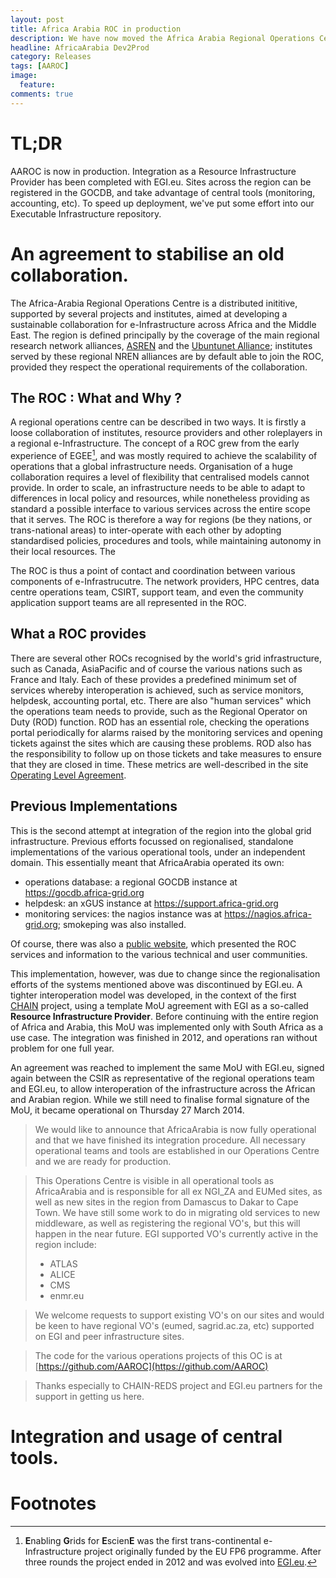 ```yaml
---
layout: post
title: Africa Arabia ROC in production
description: We have now moved the Africa Arabia Regional Operations Centre to production.
headline: AfricaArabia Dev2Prod
category: Releases
tags: [AAROC]
image: 
  feature: 
comments: true 
---
```


# TL;DR
AAROC is now in production. Integration as a Resource Infrastructure Provider has been completed with EGI.eu. Sites across the region can be registered in the GOCDB, and take advantage of central tools (monitoring, accounting, etc). To speed up deployment, we've put some effort into our Executable Infrastructure repository. 

# An agreement to stabilise an old collaboration.

The Africa-Arabia Regional Operations Centre is a distributed inititive, supported by several projects and institutes, aimed at developing a sustainable collaboration for e-Infrastructure across Africa and the Middle East. The region is defined principally by the coverage of the main regional research network alliances, [ASREN](https://www.asrenorg.net) and the [Ubuntunet Alliance](https://www.ubuntunet.net); institutes served by these regional NREN alliances are by default able to join the ROC, provided they respect the operational requirements of the collaboration. 

## The ROC : What and Why ? 

A regional operations centre can be described in two ways. It is firstly a loose collaboration of institutes, resource providers and other roleplayers in a regional e-Infrastructure. The concept of a ROC grew from the early experience of EGEE[^EGEE], and was mostly required to achieve the scalability of operations that a global infrastructure needs. Organisation of a huge collaboration requires a level of flexibility that centralised models cannot provide. In order to scale, an infrastructure needs to be able to adapt to differences in local policy and resources, while nonetheless providing as standard a possible interface to various services across the entire scope that it serves. The ROC is therefore a way for regions (be they nations, or trans-national areas) to inter-operate with each other by adopting standardised policies, procedures and tools, while maintaining autonomy in their local resources. The

The ROC is thus a point of contact and coordination between various components of e-Infrastrucutre. The network providers, HPC centres, data centre operations team, CSIRT, support team, and even the community application support teams are all represented in the ROC. 

## What a ROC provides

There are several other ROCs recognised by the world's grid infrastructure, such as Canada, AsiaPacific and of course the various nations such as France and Italy. Each of these provides a predefined minimum set of services whereby interoperation is achieved, such as service monitors, helpdesk, accounting portal, etc. There are also "human services" which the operations team needs to provide, such as the Regional Operator on Duty (ROD) function. ROD has an essential role, checking the operations portal periodically for alarms raised by the monitoring services and opening tickets against the sites which are causing these problems. ROD also has the responsibility to follow up on those tickets and take measures to ensure that they are closed in time. These metrics are well-described in the site [Operating Level Agreement](https://documents.egi.eu).

## Previous Implementations

This is the second attempt at integration of the region into the global grid infrastructure. Previous efforts focussed on regionalised, standalone implementations of the various operational tools, under an independent domain. This essentially meant that AfricaArabia operated its own:

 - operations database: a regional GOCDB instance at https://gocdb.africa-grid.org
 - helpdesk: an xGUS instance at https://support.africa-grid.org
 - monitoring services: the nagios instance was at https://nagios.africa-grid.org; smokeping was also installed.

Of course, there was also a [public website](https://roc.africa-grid.org), which presented the ROC services and information to the various technical and user communities. 

This implementation, however, was due to change since the regionalisation efforts of the systems mentioned above was discontinued by EGI.eu. A tighter interoperation model was developed, in the context of the first [CHAIN](https://www.chain-project.eu/old-project) project, using a template MoU agreement with EGI as a so-called **Resource Infrastructure Provider**. Before continuing with the entire region of Africa and Arabia, this MoU was implemented only with South Africa as a use case. The integration was finished in 2012, and operations ran without problem for one full year. 

An agreement was reached to implement the same MoU with EGI.eu, signed again between the CSIR as representative of the regional operations team and EGI.eu, to allow interoperation of the infrastructure across the African and Arabian region. While we still need to finalise formal signature of the MoU, it became operational on Thursday 27 March 2014.

> We would like to announce that AfricaArabia is now fully operational and that we have finished its integration procedure. All necessary
operational teams and tools are established in our Operations Centre and we are ready for production.

> This Operations Centre is visible in all operational tools as AfricaArabia and is responsible for all ex NGI_ZA and EUMed sites, as well as new sites in the region from Damascus to Dakar to Cape Town.
> We have still some work to do in migrating old services to new middleware, as well as registering the regional VO's, but this will happen in the near future.
> EGI supported VO's currently active in the region include: 
>  - ATLAS
>  - ALICE
>  - CMS
>  - enmr.eu

> We welcome requests to support existing VO's on our sites and would be keen to have regional VO's (eumed, sagrid.ac.za, etc) supported on EGI and peer infrastructure sites.

> The code for the various operations projects of this OC is at [https://github.com/AAROC](https://github.com/AAROC)

> Thanks especially to CHAIN-REDS project and EGI.eu partners for the support in getting us here.

# Integration and usage of central tools.





# Footnotes

[^EGEE]: **E**nabling **G**rids for **E**scien**E** was the first trans-continental e-Infrastructure project originally funded by the EU FP6 programme. After three rounds the project ended in 2012 and was evolved into [EGI.eu](https://www.egi.eu).
